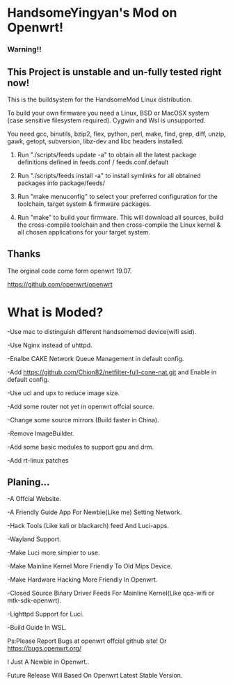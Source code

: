# HandsomeYingyan's Mod on Openwrt!

### Warning!!
## This Project is unstable and un-fully tested right now!

This is the buildsystem for the HandsomeMod Linux distribution.

To build your own firmware you need a Linux, BSD or MacOSX system (case
sensitive filesystem required). Cygwin and Wsl is unsupported.

You need gcc, binutils, bzip2, flex, python, perl, make, find, grep, diff,
unzip, gawk, getopt, subversion, libz-dev and libc headers installed.

1. Run "./scripts/feeds update -a" to obtain all the latest package definitions
defined in feeds.conf / feeds.conf.default

2. Run "./scripts/feeds install -a" to install symlinks for all obtained
packages into package/feeds/

3. Run "make menuconfig" to select your preferred configuration for the
toolchain, target system & firmware packages.

4. Run "make" to build your firmware. This will download all sources, build
the cross-compile toolchain and then cross-compile the Linux kernel & all
chosen applications for your target system.

## Thanks


The orginal code come form openwrt 19.07.

https://github.com/openwrt/openwrt


#  What is Moded?


-Use mac to distinguish different handsomemod device(wifi ssid).

-Use Nginx instead of uhttpd.

-Enalbe CAKE Network Queue Management in default config.

-Add https://github.com/Chion82/netfilter-full-cone-nat.git and Enable in default config.

-Use ucl and upx to reduce image size.

-Add some router not yet in openwrt offcial source.

-Change some source mirrors (Build faster in China).

-Remove ImageBuilder.

-Add some basic modules to support gpu and drm.

-Add rt-linux patches



## Planing... 


-A Offcial Website.

-A Friendly Guide App For Newbie(Like me) Setting Network.

-Hack Tools (Like kali or blackarch) feed And Luci-apps.

-Wayland Support.

-Make Luci more simpier to use.

-Make Mainline Kernel More Friendly To Old Mips Device.

-Make Hardware Hacking More Friendly In Openwrt.

-Closed Source Binary Driver Feeds For Mainline Kernel(Like qca-wifi or mtk-sdk-openwrt).

-Lighttpd Support for Luci.

-Build Guide In WSL.


Ps:Please Report Bugs at openwrt offcial github site! Or https://bugs.openwrt.org/

I Just A Newbie in Openwrt.. 

Future Release Will Based On Openwrt Latest Stable Version.

